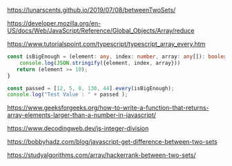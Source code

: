 
https://lunarscents.github.io/2019/07/08/betweenTwoSets/

https://developer.mozilla.org/en-US/docs/Web/JavaScript/Reference/Global_Objects/Array/reduce

https://www.tutorialspoint.com/typescript/typescript_array_every.htm

```typescript
const isBigEnough = (element: any, index: number, array: any[]): boolean => { 
    console.log(JSON.stringify({element, index, array}))
   return (element >= 10); 
} 

const passed = [12, 5, 8, 130, 44].every(isBigEnough); 
console.log("Test Value : " + passed );
```

https://www.geeksforgeeks.org/how-to-write-a-function-that-returns-array-elements-larger-than-a-number-in-javascript/

https://www.decodingweb.dev/js-integer-division

https://bobbyhadz.com/blog/javascript-get-difference-between-two-sets

https://studyalgorithms.com/array/hackerrank-between-two-sets/
